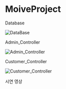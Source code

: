 # MoiveProject

Database 

![DataBase](https://user-images.githubusercontent.com/100548259/166352125-997e59a0-9285-47ce-b30d-db7d4c4a175c.jpg)

Admin_Controller

![Admin_Controller](https://user-images.githubusercontent.com/100548259/166137221-014f3406-8506-4db4-99ab-967a57a850b2.jpg)

Customer_Controller

![Customer_Controller](https://user-images.githubusercontent.com/100548259/166137213-726c8209-7fb7-4f74-8083-4171fef81be5.jpg)



시연 영상
